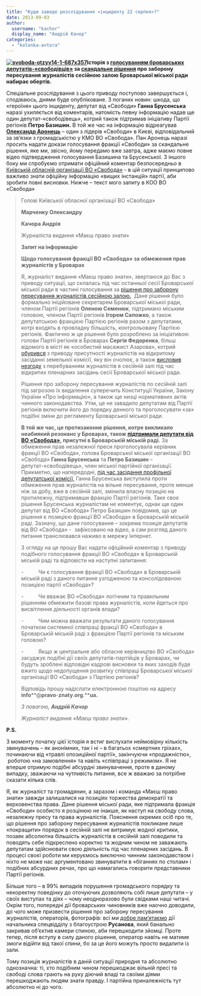 ```yaml
---
title: "Куди заведе розслідування «інциденту 22 серпня»?"
date: 2013-09-03
author: 
  username: "kachor"
  display_name: "Андрій Качор"
categories: 
  - "kolonka-avtora"
---
```


**[![svoboda-otzyv14-1-687x357](https://mpz.brovary.org/wp-content/uploads/2013/09/svoboda-otzyv14-1-687x357.jpg)](https://mpz.brovary.org/wp-content/uploads/2013/09/svoboda-otzyv14-1-687x357.jpg)Історія з [голосуванням броварських депутатів-«свободівців»](https://mpz.brovary.org/svoboda-razom-z-partiyeyu-regioniv-obmezhili-prava-brovarskih-zhurnalistiv/) за [скандальне рішення](http://docs.pravo-znaty.org.ua/p8479/22.08.2013) про заборону пересування журналістів сесійною залою Броварської міської ради набирає обертів.**

Спеціальне розслідування з цього приводу поступово завершується і, сподіваюсь, днями буде опубліковане. З поганих новин: шкода, що «героїня» цього інциденту, депутат від «Свободи» **Ганна Брусенська** наразі ухиляється від коментарів, натомість певну інформацію надав ще один депутат-«свободівець», котрий також підтримав ініціативу Партії регіонів **Петро Базишин.** В той же час на інформацію відреагував [**Олександр Аронець**](https://www.facebook.com/olexandr.aronets?fref=ts) – один з лідерів «Свободи» в Києві, відповідальний за зв’язки з громадськістю у КМО ВО «Свобода». Пан Аронець наразі просить надати докази голосування фракції «Свободи» за скандальне рішення, яке ми, звісно, йому передамо вже завтра, адже маємо повне відео підтвердження голосування Базишина та Брусенської. З іншого боку ми спробуємо отримати офіційний коментар безпосередньо в [Київській обласній організації ВО «Свобода»](http://www.kyiv.svoboda.org.ua/) - в цій ситуації принципово важливо знати офіційну інформацію «вищих інстанцій» партії, аби зробити повні висновки. Нижче – текст мого запиту в КОО ВО «Свобода» 

> Голові Київської обласної організації ВО «Свобода»
> 
> **Марченку Олександру**
> 
> **Качора Андрія**
> 
> Журналіста видання «Маєш право знати»
> 
> **Запит на інформацію**
> 
> **Щодо голосування фракції ВО «Свобода» за обмеження прав журналістів у Броварах**
> 
> Я, журналіст видання «Маєш право знати», звертаюся до Вас з приводу ситуації, що склалась під час останньої сесії Броварської міської ради в частині голосування за [рішення про заборону пересування журналістів сесійною залою.](http://docs.pravo-znaty.org.ua/p8479/22.08.2013)  Дане рішення було формально ініційоване секретарем Броварської міської ради, членом Партії регіонів **Оленою Семенюк**, підтримано міським головою, членом Партії регіонів **Ігорем Сапожко**, а також депутатською фракцією Партією регіонів разом з депутатами, котрі входять в провладну більшість, контрольовану Партією регіонів. Фактично ж це рішення було розроблено за ініціативою голови Партії регіонів в Броварах **Сергія Федоренка**, більш відомого в місті як «особистий масажист Азарова», котрий [обурився](https://mpz.brovary.org/brovarski-deputati-znovu-ne-hochut-v-kameru/) з приводу присутності журналістів на відкритому засіданні земельної комісії, яку він очолює, а також [висловив незгоду](https://mpz.brovary.org/znovu-za-stare-brovarski-deputati-namagalis-zaboroniti-zyomku-sesiyi-miskradi/) з перебуванням журналістів в сесійній залі під час відкритих пленарних засідань сесії Броварської міської ради.
> 
> Рішення про заборону пересування журналістів по сесійній залі під загрозою їх видалення суперечить Конституції України, Закону України «Про інформацію», а також ще низці нормативних актів чинного законодавства. Утім, це не завадило депутатам від Партії регіонів включити його до порядку денного та проголосувати «за» подібні зміни до регламенту Броварської міської ради.
> 
> **В той же час, це протизаконне рішення, котре викликало неабиякий резонанс у Броварах, також [підтримали депутати від ВО «Свобода»](https://mpz.brovary.org/svoboda-razom-z-partiyeyu-regioniv-obmezhili-prava-brovarskih-zhurnalistiv/), присутні в Броварській міській раді.** За обмеження прав незалежної преси проголосувала керівник фракції ВО «Свобода», голова Броварської міської організації ВО «Свобода» **Ганна Брусенська** та **Петро Базишин** – депутат-«свободівець», член міської партійної організації. Прикметно, що напередодні, [під час засідання профільної депутатської комісії,](https://mpz.brovary.org/brovarski-deputati-hochut-zaboroniti-zhurnalistam-peresuvatis-po-zali-pid-chas-sesiy/) Ганна Брусенська виступила проти обмеження прав журналістів на вільне пересування, проте менше ніж за добу, вже в сесійній залі, змінила власну позицію на протилежну, підтримавши фракцію Партії регіонів. Таке своє рішення Брусенська журналістам не коментує, однак ще один депутат від ВО «Свобода» Петро Базишин повідомив, що це рішення є позицією фракції ВО «Свобода» в Броварській міській раді. Зазначу, що дане голосування – зокрема позиція депутатів від ВО «Свобода» -  зафіксовано на відео, а сам розгляд даного питання транслювався наживо в мережу Інтернет.
> 
> З огляду на це прошу Вас надати офіційний коментар з приводу подібного голосування фракції ВО «Свобода» в Броварській міській раді та відповісти на наступні запитання:
> 
> \-          Чи є голосування фракції ВО «Свобода» в Броварській міській раді з даного питання узгодженою та консолідованою позицією партії «Свобода»?
> 
> \-          Чи вважає ВО «Свобода» логічним та правильним рішенням обмежити базові права журналістів, коли йдеться про висвітлення діяльності органів влади?
> 
> \-          Чим можна вважати результати даного голосування початком системної співпраці фракції ВО «Свобода» в Броварській міській раді з фракцією Партії регіонів та міським головою?
> 
> \-          Якщо ж центральне або обласне керівництво ВО «Свобода» засуджує подібні дії своїх депутатів-партійців у Броварах, чи будуть зроблені відповідні кадрові висновки та яких заходів буде вжито щодо недопущення розвитку співпраці Броварської міської організації ВО «Свобода» з Партією регіонів?
> 
> Відповідь прошу надіслати електронною поштою на адресу **info****@****pravo****\-****znaty****.****org****.****ua.**
> 
> _З повагою, **Андрій Качор**_
> 
> _Журналіст видання «Маєш право знати»._   

**P.S.** 

З моменту початку цієї історія я встиг вислухати неймовірну кількість звинувачень – як анонімних, так і ні – в багатьох «смертних гріхах», починаючи від «травлі опозиційної партії», закінчуючи «продажністю»,  роботою «на замовлення» та навіть «співпраці з режимом». Я не вперше отримую подібні абсурдні звинувачення, проте в даному випадку, зважаючи на чутливість питання, все ж вважаю за потрібне сказати кілька слів.

Я, як журналіст та громадянин, а заразом і команда «Маєш право знати» завжди залишалися на позиціях торжества демократії та верховенства права. Дане рішення міської ради, яке підтримала фракція «Свободи» особисто я розцінюю не інакше, як наступ на свободу слова, незалежну пресу та права журналістів. Пояснення окремих осіб про те, що рішення про заборону пересування журналістів покликане лише «покращити» порядок в сесійній залі не витримує жодної критики, позаяк абсолютна більшість журналістів в сесійній залі поводили та поводять себе підкреслено коректно та жодним чином не заважають депутатам здійснювати свою діяльність під час пленарних засідань. В процесі своєї роботи ми керуємось виключно чинним законодавством і ніхто не може нас аргументовано звинуватити в «біганнях по столам» і подібних абсурдних речах, про що намагались говорити представники Партії регіонів.

Більше того – в 99% випадків порушення громадського порядку та некоректну поведінку до оточуючих дозволяють собі лише депутати – у своїх виступах та діях – чому неодноразово були свідками наші читачі. Окрім того, попередні дії броварських чиновників вже наочно доводили, до чого може призвести рішення про заборону пересування журналістів, операторів, фотографів: всі ми [добре пам’ятаємо](https://www.youtube.com/watch?v=77lwLGI6AKQ) дії начальника спецвідділу з благоустрою **Русанова**, який банально закривав об’єктив камери спиною, аби перешкодити зйомці. Проте тепер, після вступу в силу даного рішення, оператор навіть не матиме змоги відійти від такої спини, бо за це його можуть просто видалити із зали.

Тому позиція журналістів в даній ситуації природня та абсолютно однозначна: ті, хто подібним чином перешкоджає вільній пресі та свободі слова грають на руку діючий владі та своїми діями перешкоджають людям знати правду. І партійна приналежність тут абсолютно ні до чого.
